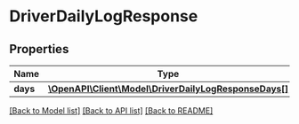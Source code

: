 # DriverDailyLogResponse

## Properties
Name | Type | Description | Notes
------------ | ------------- | ------------- | -------------
**days** | [**\OpenAPI\Client\Model\DriverDailyLogResponseDays[]**](DriverDailyLogResponseDays.md) |  | [optional] 

[[Back to Model list]](../README.md#documentation-for-models) [[Back to API list]](../README.md#documentation-for-api-endpoints) [[Back to README]](../README.md)


